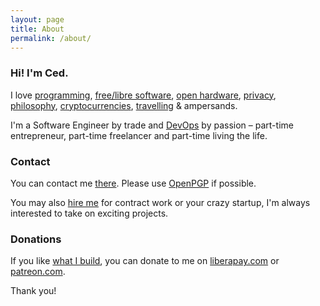 ```yaml
---
layout: page
title: About
permalink: /about/
---
```


### Hi! I'm Ced.

<p>
  I love
  <a href="https://github.com/infertux">programming</a>,
  <a href="https://en.wikipedia.org/wiki/Free_software">free/libre software</a>,
  <a href="https://en.wikipedia.org/wiki/Open-source_hardware">open hardware</a>,
  <a href="https://infertux.com/labs/zeyple/">privacy</a>,
  <a href="https://infertux.com/labs/lifechart/">philosophy</a>,
  <a href="https://supermarket.chef.io/cookbooks/bitcoin">cryptocurrencies</a>,
  <a href="https://en.wikipedia.org/wiki/Digital_nomad">travelling</a>
  &amp; ampersands.
</p>

<p>I'm a Software Engineer by trade and <a href="https://en.wikipedia.org/wiki/DevOps">DevOps</a> by passion &ndash; part-time entrepreneur, part-time freelancer and part-time living the life.</p>

### Contact

You can contact me <a href="mailto:cedric AT felizard.eu" data-proofer-ignore>there</a>.
Please use <a href="https://felizard.eu/.well-known/openpgpkey/hu/rodd8k134jmdtzwaydzw8krk4mtytw1p" title="0xEEC73D5809A98A9B" target="_blank">OpenPGP</a> if possible.

You may also <a href="https://www.linkedin.com/in/cedricfelizard">hire me</a> for contract work or your crazy startup, I'm always interested to take on exciting projects.

### Donations

If you like <a href="/">what I build</a>, you can donate to me on
<a href="https://liberapay.com/infertux">liberapay.com</a> or
<a href="https://www.patreon.com/infertux">patreon.com</a>.

Thank you!
